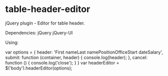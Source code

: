 # table-header-editor
jQuery plugin - Editor for table header.

Dependencies:
 jQuery
 jQuery-UI

Using:

var options = { header: '<thead><tr><th>First name</th><th>Last name</th><th>Position</th><th>Office</th><th>Start date</th><th>Salary</th></tr></thead>',
                submit: function (container, header) {
                  console.log(header);
                },
                cancel: function () {
                  console.log('close');
                }
              }
var headerEditor = $('body').headerEditor(options);
